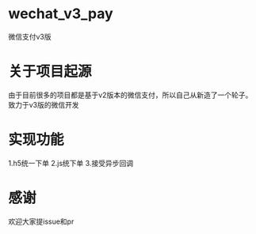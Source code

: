 # wechat_v3_pay
微信支付v3版

# 关于项目起源
由于目前很多的项目都是基于v2版本的微信支付，所以自己从新造了一个轮子。 致力于v3版的微信开发

# 实现功能
1.h5统一下单
2.js统下单
3.接受异步回调

# 感谢
欢迎大家提issue和pr